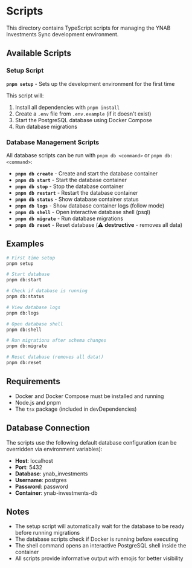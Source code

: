 # Scripts

This directory contains TypeScript scripts for managing the YNAB Investments Sync development environment.

## Available Scripts

### Setup Script

**`pnpm setup`** - Sets up the development environment for the first time

This script will:

1. Install all dependencies with `pnpm install`
2. Create a `.env` file from `.env.example` (if it doesn't exist)
3. Start the PostgreSQL database using Docker Compose
4. Run database migrations

### Database Management Scripts

All database scripts can be run with `pnpm db <command>` or `pnpm db:<command>`:

- **`pnpm db create`** - Create and start the database container
- **`pnpm db start`** - Start the database container
- **`pnpm db stop`** - Stop the database container
- **`pnpm db restart`** - Restart the database container
- **`pnpm db status`** - Show database container status
- **`pnpm db logs`** - Show database container logs (follow mode)
- **`pnpm db shell`** - Open interactive database shell (psql)
- **`pnpm db migrate`** - Run database migrations
- **`pnpm db reset`** - Reset database (⚠️ **destructive** - removes all data)

## Examples

```bash
# First time setup
pnpm setup

# Start database
pnpm db:start

# Check if database is running
pnpm db:status

# View database logs
pnpm db:logs

# Open database shell
pnpm db:shell

# Run migrations after schema changes
pnpm db:migrate

# Reset database (removes all data!)
pnpm db:reset
```

## Requirements

- Docker and Docker Compose must be installed and running
- Node.js and pnpm
- The `tsx` package (included in devDependencies)

## Database Connection

The scripts use the following default database configuration (can be overridden via environment variables):

- **Host**: localhost
- **Port**: 5432
- **Database**: ynab_investments
- **Username**: postgres
- **Password**: password
- **Container**: ynab-investments-db

## Notes

- The setup script will automatically wait for the database to be ready before running migrations
- The database scripts check if Docker is running before executing
- The shell command opens an interactive PostgreSQL shell inside the container
- All scripts provide informative output with emojis for better visibility
